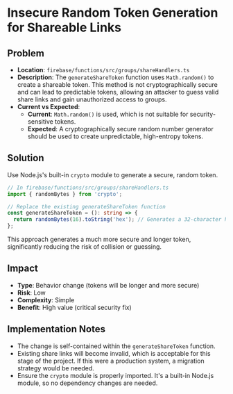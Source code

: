 # Insecure Random Token Generation for Shareable Links

## Problem
- **Location**: `firebase/functions/src/groups/shareHandlers.ts`
- **Description**: The `generateShareToken` function uses `Math.random()` to create a shareable token. This method is not cryptographically secure and can lead to predictable tokens, allowing an attacker to guess valid share links and gain unauthorized access to groups.
- **Current vs Expected**:
  - **Current**: `Math.random()` is used, which is not suitable for security-sensitive tokens.
  - **Expected**: A cryptographically secure random number generator should be used to create unpredictable, high-entropy tokens.

## Solution
Use Node.js's built-in `crypto` module to generate a secure, random token.

```typescript
// In firebase/functions/src/groups/shareHandlers.ts
import { randomBytes } from 'crypto';

// Replace the existing generateShareToken function
const generateShareToken = (): string => {
  return randomBytes(16).toString('hex'); // Generates a 32-character hex string
};
```

This approach generates a much more secure and longer token, significantly reducing the risk of collision or guessing.

## Impact
- **Type**: Behavior change (tokens will be longer and more secure)
- **Risk**: Low
- **Complexity**: Simple
- **Benefit**: High value (critical security fix)

## Implementation Notes
- The change is self-contained within the `generateShareToken` function.
- Existing share links will become invalid, which is acceptable for this stage of the project. If this were a production system, a migration strategy would be needed.
- Ensure the `crypto` module is properly imported. It's a built-in Node.js module, so no dependency changes are needed.
